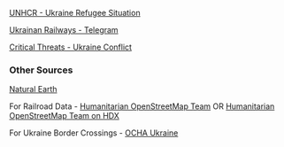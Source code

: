[UNHCR - Ukraine Refugee Situation](https://data2.unhcr.org/en/situations/ukraine#_ga=2.66752429.286565108.1646795311-1052321898.1646795311)

[Ukrainan Railways - Telegram](https://t.me/UkrzalInfo)

[Critical Threats - Ukraine Conflict](https://www.criticalthreats.org/analysis/ukraine-conflict-updates)

### Other Sources
[Natural Earth](https://www.naturalearthdata.com/)

For Railroad Data - [Humanitarian OpenStreetMap Team](https://export.hotosm.org/en/v3/) OR [Humanitarian OpenStreetMap Team on HDX](https://data.humdata.org/organization/hot)

For Ukraine Border Crossings - [OCHA Ukraine](https://data.humdata.org/dataset/ukraine-border-crossings)